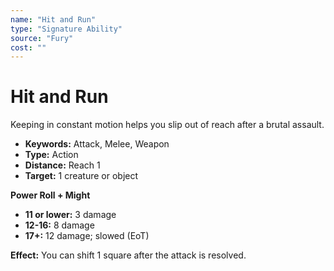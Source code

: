 ```yaml
---
name: "Hit and Run"
type: "Signature Ability"
source: "Fury"
cost: ""
---
```


# Hit and Run

Keeping in constant motion helps you slip out of reach after a brutal assault.

- **Keywords:** Attack, Melee, Weapon
- **Type:** Action
- **Distance:** Reach 1
- **Target:** 1 creature or object

**Power Roll + Might**

- **11 or lower:** 3 damage
- **12-16:** 8 damage
- **17+:** 12 damage; slowed (EoT)

**Effect:** You can shift 1 square after the attack is resolved.
